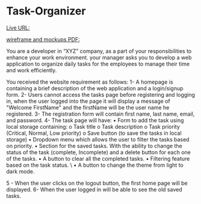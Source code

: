 # Task-Organizer

[Live URL:](https://ibrahimjebreen.github.io/Task-Organizer/)


[wireframe and mockups PDF:](https://shorturl.at/aLTVY)


You are a developer in “XYZ” company, as a part of your responsibilities to enhance your work environment. your manager asks you to develop a web application to organize daily tasks for the employees to manage their time and work efficiently.

You received the website requirement as follows: 1- A homepage is containing a brief description of the web application and a login/signup form. 2- Users cannot access the tasks page before registering and logging in, when the user logged into the page it will display a message of "Welcome FirstName" and the firstName will be the user name he registered. 3- The registration form will contain first name, last name, email, and password. 4- The task page will have: • Form to add the task using local storage containing: o Task title o Task description o Task priority (Critical, Normal, Low priority) o Save button (to save the tasks in local storage) • Dropdown menu which allows the user to filter the tasks based on priority. • Section for the saved tasks. With the ability to change the status of the task (complete, Incomplete) and a delete button for each one of the tasks. • A button to clear all the completed tasks. • Filtering feature based on the task status. \ • A button to change the theme from light to dark mode.

5 - When the user clicks on the logout button, the first home page will be displayed. 6- When the user logged in will be able to see the old saved tasks.


